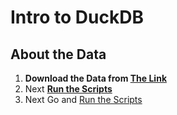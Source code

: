 # Intro to DuckDB

## About the Data

1. **Download the Data from [The Link](https://www.nyc.gov/site/tlc/about/tlc-trip-record-data.page)**
2. Next **[Run the Scripts](https://github.com/SaibalPatraDS/Data-Engineering/blob/623fa5240a10be1f8976591e64c0548bb8ee7dae/Intro%20to%20DuckDB/modify_data.py)**
3. Next Go and [Run the Scripts](https://github.com/SaibalPatraDS/Data-Engineering/blob/623fa5240a10be1f8976591e64c0548bb8ee7dae/Intro%20to%20DuckDB/notebook.py)
